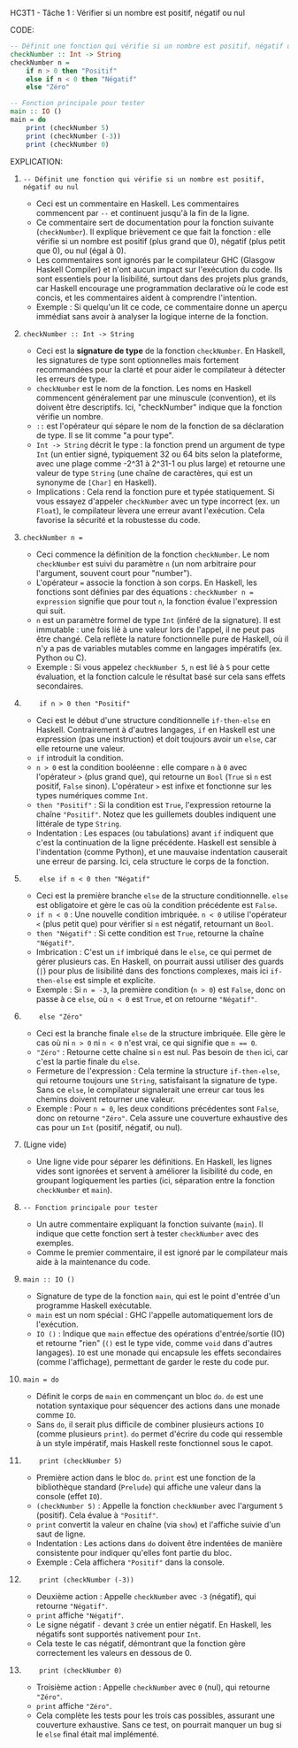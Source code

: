 HC3T1 - Tâche 1 : Vérifier si un nombre est positif, négatif ou nul

CODE: 

```haskell
-- Définit une fonction qui vérifie si un nombre est positif, négatif ou nul
checkNumber :: Int -> String
checkNumber n =
    if n > 0 then "Positif"
    else if n < 0 then "Négatif"
    else "Zéro"

-- Fonction principale pour tester
main :: IO ()
main = do
    print (checkNumber 5)
    print (checkNumber (-3))
    print (checkNumber 0)
```

EXPLICATION:

1. `-- Définit une fonction qui vérifie si un nombre est positif, négatif ou nul`  
   - Ceci est un commentaire en Haskell. Les commentaires commencent par `--` et continuent jusqu'à la fin de la ligne.  
   - Ce commentaire sert de documentation pour la fonction suivante (`checkNumber`). Il explique brièvement ce que fait la fonction : elle vérifie si un nombre est positif (plus grand que 0), négatif (plus petit que 0), ou nul (égal à 0).  
   - Les commentaires sont ignorés par le compilateur GHC (Glasgow Haskell Compiler) et n'ont aucun impact sur l'exécution du code. Ils sont essentiels pour la lisibilité, surtout dans des projets plus grands, car Haskell encourage une programmation declarative où le code est concis, et les commentaires aident à comprendre l'intention.  
   - Exemple : Si quelqu'un lit ce code, ce commentaire donne un aperçu immédiat sans avoir à analyser la logique interne de la fonction.

2. `checkNumber :: Int -> String`  
   - Ceci est la **signature de type** de la fonction `checkNumber`. En Haskell, les signatures de type sont optionnelles mais fortement recommandées pour la clarté et pour aider le compilateur à détecter les erreurs de type.  
   - `checkNumber` est le nom de la fonction. Les noms en Haskell commencent généralement par une minuscule (convention), et ils doivent être descriptifs. Ici, "checkNumber" indique que la fonction vérifie un nombre.  
   - `::` est l'opérateur qui sépare le nom de la fonction de sa déclaration de type. Il se lit comme "a pour type".  
   - `Int -> String` décrit le type : la fonction prend un argument de type `Int` (un entier signé, typiquement 32 ou 64 bits selon la plateforme, avec une plage comme -2^31 à 2^31-1 ou plus large) et retourne une valeur de type `String` (une chaîne de caractères, qui est un synonyme de `[Char]` en Haskell).  
   - Implications : Cela rend la fonction pure et typée statiquement. Si vous essayez d'appeler `checkNumber` avec un type incorrect (ex. un `Float`), le compilateur lèvera une erreur avant l'exécution. Cela favorise la sécurité et la robustesse du code.

3. `checkNumber n =`  
   - Ceci commence la définition de la fonction `checkNumber`. Le nom `checkNumber` est suivi du paramètre `n` (un nom arbitraire pour l'argument, souvent court pour "number").  
   - L'opérateur `=` associe la fonction à son corps. En Haskell, les fonctions sont définies par des équations : `checkNumber n = expression` signifie que pour tout `n`, la fonction évalue l'expression qui suit.  
   - `n` est un paramètre formel de type `Int` (inféré de la signature). Il est immutable : une fois lié à une valeur lors de l'appel, il ne peut pas être changé. Cela reflète la nature fonctionnelle pure de Haskell, où il n'y a pas de variables mutables comme en langages impératifs (ex. Python ou C).  
   - Exemple : Si vous appelez `checkNumber 5`, `n` est lié à `5` pour cette évaluation, et la fonction calcule le résultat basé sur cela sans effets secondaires.

4. `    if n > 0 then "Positif"`  
   - Ceci est le début d'une structure conditionnelle `if-then-else` en Haskell. Contrairement à d'autres langages, `if` en Haskell est une expression (pas une instruction) et doit toujours avoir un `else`, car elle retourne une valeur.  
   - `if` introduit la condition.  
   - `n > 0` est la condition booléenne : elle compare `n` à `0` avec l'opérateur `>` (plus grand que), qui retourne un `Bool` (`True` si `n` est positif, `False` sinon). L'opérateur `>` est infixe et fonctionne sur les types numériques comme `Int`.  
   - `then "Positif"` : Si la condition est `True`, l'expression retourne la chaîne `"Positif"`. Notez que les guillemets doubles indiquent une littérale de type `String`.  
   - Indentation : Les espaces (ou tabulations) avant `if` indiquent que c'est la continuation de la ligne précédente. Haskell est sensible à l'indentation (comme Python), et une mauvaise indentation causerait une erreur de parsing. Ici, cela structure le corps de la fonction.

5. `    else if n < 0 then "Négatif"`  
   - Ceci est la première branche `else` de la structure conditionnelle. `else` est obligatoire et gère le cas où la condition précédente est `False`.  
   - `if n < 0` : Une nouvelle condition imbriquée. `n < 0` utilise l'opérateur `<` (plus petit que) pour vérifier si `n` est négatif, retournant un `Bool`.  
   - `then "Négatif"` : Si cette condition est `True`, retourne la chaîne `"Négatif"`.  
   - Imbrication : C'est un `if` imbriqué dans le `else`, ce qui permet de gérer plusieurs cas. En Haskell, on pourrait aussi utiliser des guards (`|`) pour plus de lisibilité dans des fonctions complexes, mais ici `if-then-else` est simple et explicite.  
   - Exemple : Si `n = -3`, la première condition (`n > 0`) est `False`, donc on passe à ce `else`, où `n < 0` est `True`, et on retourne `"Négatif"`.

6. `    else "Zéro"`  
   - Ceci est la branche finale `else` de la structure imbriquée. Elle gère le cas où ni `n > 0` ni `n < 0` n'est vrai, ce qui signifie que `n == 0`.  
   - `"Zéro"` : Retourne cette chaîne si `n` est nul. Pas besoin de `then` ici, car c'est la partie finale du `else`.  
   - Fermeture de l'expression : Cela termine la structure `if-then-else`, qui retourne toujours une `String`, satisfaisant la signature de type. Sans ce `else`, le compilateur signalerait une erreur car tous les chemins doivent retourner une valeur.  
   - Exemple : Pour `n = 0`, les deux conditions précédentes sont `False`, donc on retourne `"Zéro"`. Cela assure une couverture exhaustive des cas pour un `Int` (positif, négatif, ou nul).

7. (Ligne vide)  
   - Une ligne vide pour séparer les définitions. En Haskell, les lignes vides sont ignorées et servent à améliorer la lisibilité du code, en groupant logiquement les parties (ici, séparation entre la fonction `checkNumber` et `main`).

8. `-- Fonction principale pour tester`  
   - Un autre commentaire expliquant la fonction suivante (`main`). Il indique que cette fonction sert à tester `checkNumber` avec des exemples.  
   - Comme le premier commentaire, il est ignoré par le compilateur mais aide à la maintenance du code.

9. `main :: IO ()`  
   - Signature de type de la fonction `main`, qui est le point d'entrée d'un programme Haskell exécutable.  
   - `main` est un nom spécial : GHC l'appelle automatiquement lors de l'exécution.  
   - `IO ()` : Indique que `main` effectue des opérations d'entrée/sortie (IO) et retourne "rien" (`()` est le type vide, comme `void` dans d'autres langages). `IO` est une monade qui encapsule les effets secondaires (comme l'affichage), permettant de garder le reste du code pur.

10. `main = do`  
    - Définit le corps de `main` en commençant un bloc `do`. `do` est une notation syntaxique pour séquencer des actions dans une monade comme `IO`.  
    - Sans `do`, il serait plus difficile de combiner plusieurs actions `IO` (comme plusieurs `print`). `do` permet d'écrire du code qui ressemble à un style impératif, mais Haskell reste fonctionnel sous le capot.

11. `    print (checkNumber 5)`  
    - Première action dans le bloc `do`. `print` est une fonction de la bibliothèque standard (`Prelude`) qui affiche une valeur dans la console (effet `IO`).  
    - `(checkNumber 5)` : Appelle la fonction `checkNumber` avec l'argument `5` (positif). Cela évalue à `"Positif"`.  
    - `print` convertit la valeur en chaîne (via `show`) et l'affiche suivie d'un saut de ligne.  
    - Indentation : Les actions dans `do` doivent être indentées de manière consistente pour indiquer qu'elles font partie du bloc.  
    - Exemple : Cela affichera `"Positif"` dans la console.

12. `    print (checkNumber (-3))`  
    - Deuxième action : Appelle `checkNumber` avec `-3` (négatif), qui retourne `"Négatif"`.  
    - `print` affiche `"Négatif"`.  
    - Le signe négatif `-` devant `3` crée un entier négatif. En Haskell, les négatifs sont supportés nativement pour `Int`.  
    - Cela teste le cas négatif, démontrant que la fonction gère correctement les valeurs en dessous de 0.

13. `    print (checkNumber 0)`  
    - Troisième action : Appelle `checkNumber` avec `0` (nul), qui retourne `"Zéro"`.  
    - `print` affiche `"Zéro"`.  
    - Cela complète les tests pour les trois cas possibles, assurant une couverture exhaustive. Sans ce test, on pourrait manquer un bug si le `else` final était mal implémenté.

